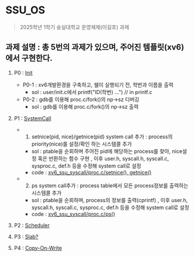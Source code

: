 # SSU_OS
> 2025학년 1학기 숭실대학교 운영체제(이길호) 과제


## 과제 설명 : 총 5번의 과제가 있으며, 주어진 템플릿(xv6)에서 구현한다.

1. P0 : [Init](https://github.com/kangarrro/SSU_OS/tree/main/P0)
    - P0-1 : xv6개발환경을 구축하고, 쉘이 실행되기 전, 학번과 이름을 출력
      - sol : user/init.c에서 printf("ID(학번) ...") // in printf.c
    - P0-2 : gdb를 이용해 proc.c/fork()의 np->sz 디버깅
      - sol : gdb를 이용해 proc.c/fork()의 np->sz 출력

2. P1 : [SystemCall](https://github.com/kangarrro/SSU_OS/tree/main/P1)
    - 1. setnice(pid, nice)/getnice(pid) system call 추가 : process의 priority(nice)를 설정/확인 하는 시스템콜 추가
      - sol : ptable을 순회하며 주어진 pid에 해당하는 process를 찾아, nice설정 혹은 반환하는 함수 구현
            , 이후 user.h, syscall.h, syscall.c, sysproc.c, def.h 등을 수정해 system call로 설정
      - code : [xv6_ssu_syscall/proc.c/setnice(), getnice()](https://github.com/kangarrro/SSU_OS/blob/df4a3b0b7a1f2b879cc681ad2ba6551a1c15bfed/P1/xv6_ssu_syscall/proc.c#L531)

    - 2. ps system call추가 : process table에서 모든 process정보를 출력하는 시스템콜 추가
      - sol : ptable을 순회하며, process의 정보를 출력(cprintf)
            , 이후 user.h, syscall.h, syscall.c, sysproc.c, def.h 등을 수정해 system call로 설정
      - code : [xv6_ssu_syscall/proc.c/ps()](https://github.com/kangarrro/SSU_OS/blob/main/P1/xv6_ssu_syscall/proc.c#L569)

3. P2 : [Scheduler](https://github.com/kangarrro/SSU_OS/tree/main/P2)

4. P3 : [Slab?](https://github.com/kangarrro/SSU_OS/tree/main/P3)

5. P4 : [Copy-On-Write](https://github.com/kangarrro/SSU_OS/tree/main/P4)
